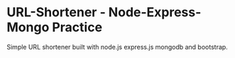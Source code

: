 # URL-Shortener - Node-Express-Mongo Practice

Simple URL shortener built with node.js express.js mongodb and bootstrap.
